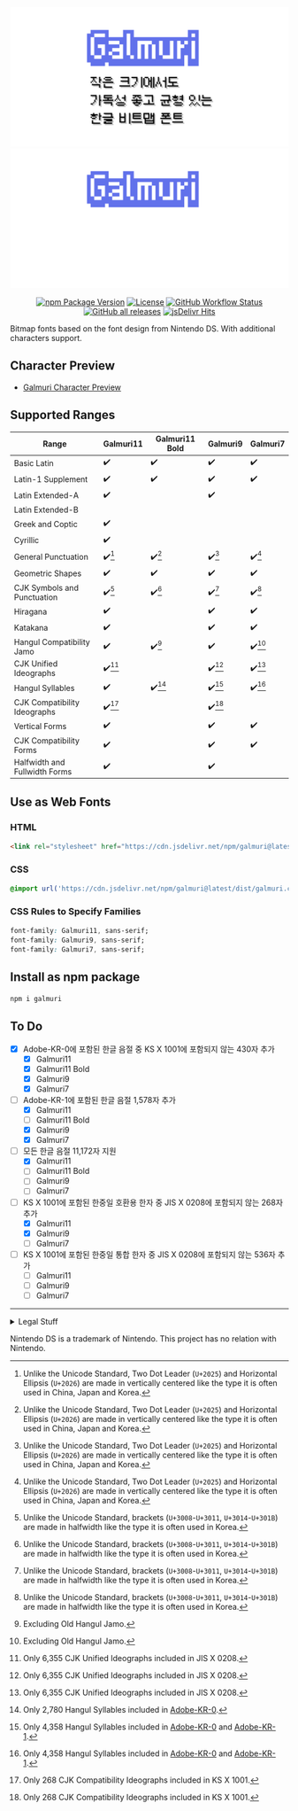 ![Cover](files/cover_light.png#gh-light-mode-only)![Cover](files/cover_dark.png#gh-dark-mode-only)

<p align="center">
  <a href="https://www.npmjs.com/package/galmuri" target="_blank"><img src="https://img.shields.io/npm/v/galmuri" alt="npm Package Version"></a>
  <a href="https://github.com/quiple/galmuri/blob/main/OFL.md"><img src="https://img.shields.io/github/license/quiple/galmuri" alt="License"></a>
  <a href="https://github.com/quiple/galmuri/actions/workflows/release.yml"><img src="https://github.com/quiple/galmuri/workflows/release/badge.svg" alt="GitHub Workflow Status"></a>
  <a href="https://github.com/quiple/galmuri/releases/latest"><img src="https://img.shields.io/github/downloads/quiple/galmuri/total" alt="GitHub all releases"></a>
  <a href="https://www.jsdelivr.com/package/npm/galmuri?version=latest" target="_blank"><img src="https://data.jsdelivr.com/v1/package/npm/galmuri/badge?style=rounded" alt="jsDelivr Hits"></a>
</p>

Bitmap fonts based on the font design from Nintendo DS. With additional characters support.

## Character Preview

- [Galmuri Character Preview](https://galmuri.quiple.dev/glyphs)

## Supported Ranges

| Range                         | Galmuri11          | Galmuri11 Bold     | Galmuri9           | Galmuri7           |
|-------------------------------|--------------------|--------------------|--------------------|--------------------|
| Basic Latin                   | :heavy_check_mark: | :heavy_check_mark: | :heavy_check_mark: | :heavy_check_mark: |
| Latin-1 Supplement            | :heavy_check_mark: | :heavy_check_mark: | :heavy_check_mark: | :heavy_check_mark: |
| Latin Extended-A              | :heavy_check_mark: |                    | :heavy_check_mark: |                    |
| Latin Extended-B              |                    |                    |                    |                    |
| Greek and Coptic              | :heavy_check_mark: |                    |                    |                    |
| Cyrillic                      | :heavy_check_mark: |                    |                    |                    |
| General Punctuation           | :heavy_check_mark:[^ellipsis] | :heavy_check_mark:[^ellipsis] | :heavy_check_mark:[^ellipsis] | :heavy_check_mark:[^ellipsis] |
| Geometric Shapes              | :heavy_check_mark: | :heavy_check_mark: | :heavy_check_mark: | :heavy_check_mark: |
| CJK Symbols and Punctuation   | :heavy_check_mark:[^bracket] | :heavy_check_mark:[^bracket] | :heavy_check_mark:[^bracket] | :heavy_check_mark:[^bracket] |
| Hiragana                      | :heavy_check_mark: |                    | :heavy_check_mark: | :heavy_check_mark: |
| Katakana                      | :heavy_check_mark: |                    | :heavy_check_mark: | :heavy_check_mark: |
| Hangul Compatibility Jamo     | :heavy_check_mark: | :heavy_check_mark:[^old] | :heavy_check_mark: | :heavy_check_mark:[^old] |
| CJK Unified Ideographs        | :heavy_check_mark:[^jis] |                    | :heavy_check_mark:[^jis] | :heavy_check_mark:[^jis] |
| Hangul Syllables              | :heavy_check_mark: | :heavy_check_mark:[^han] | :heavy_check_mark:[^han-1] | :heavy_check_mark:[^han-1] |
| CJK Compatibility Ideographs  | :heavy_check_mark:[^ks] |                    | :heavy_check_mark:[^ks] |                    |
| Vertical Forms                | :heavy_check_mark: |                    | :heavy_check_mark: | :heavy_check_mark: |
| CJK Compatibility Forms       | :heavy_check_mark: |                    | :heavy_check_mark: | :heavy_check_mark: |
| Halfwidth and Fullwidth Forms | :heavy_check_mark: |                    | :heavy_check_mark: |                    |

[^old]: Excluding Old Hangul Jamo.
[^han]: Only 2,780 Hangul Syllables included in [Adobe-KR-0](https://github.com/adobe-type-tools/Adobe-KR#supplement-0adobe-kr-0).
[^han-1]: Only 4,358 Hangul Syllables included in [Adobe-KR-0](https://github.com/adobe-type-tools/Adobe-KR#supplement-0adobe-kr-0) and [Adobe-KR-1](https://github.com/adobe-type-tools/Adobe-KR#supplement-1adobe-kr-1).
[^jis]: Only 6,355 CJK Unified Ideographs included in JIS X 0208.
[^ks]: Only 268 CJK Compatibility Ideographs included in KS X 1001.
[^ellipsis]: Unlike the Unicode Standard, Two Dot Leader (`U+2025`) and Horizontal Ellipsis (`U+2026`) are made in vertically centered like the type it is often used in China, Japan and Korea.
[^bracket]: Unlike the Unicode Standard, brackets (`U+3008`-`U+3011`, `U+3014`-`U+301B`) are made in halfwidth like the type it is often used in Korea.

## Use as Web Fonts

### HTML

```html
<link rel="stylesheet" href="https://cdn.jsdelivr.net/npm/galmuri@latest/dist/galmuri.css">
```

### CSS

```css
@import url('https://cdn.jsdelivr.net/npm/galmuri@latest/dist/galmuri.css');
```

### CSS Rules to Specify Families

```css
font-family: Galmuri11, sans-serif;
font-family: Galmuri9, sans-serif;
font-family: Galmuri7, sans-serif;
```

## Install as npm package

```bash
npm i galmuri
```

## To Do

- [x] Adobe-KR-0에 포함된 한글 음절 중 KS X 1001에 포함되지 않는 430자 추가
  - [x] Galmuri11
  - [x] Galmuri11 Bold
  - [x] Galmuri9
  - [x] Galmuri7
- [ ] Adobe-KR-1에 포함된 한글 음절 1,578자 추가
  - [x] Galmuri11
  - [ ] Galmuri11 Bold
  - [x] Galmuri9
  - [x] Galmuri7
- [ ] 모든 한글 음절 11,172자 지원
  - [x] Galmuri11
  - [ ] Galmuri11 Bold
  - [ ] Galmuri9
  - [ ] Galmuri7
- [ ] KS X 1001에 포함된 한중일 호환용 한자 중 JIS X 0208에 포함되지 않는 268자 추가
  - [x] Galmuri11
  - [x] Galmuri9
  - [ ] Galmuri7
- [ ] KS X 1001에 포함된 한중일 통합 한자 중 JIS X 0208에 포함되지 않는 536자 추가
  - [ ] Galmuri11
  - [ ] Galmuri9
  - [ ] Galmuri7

----

<details>

<summary>Legal Stuff</summary>

All Hangul syllables except for 2,355 Hangul syllables in Galmuri11 and Galmuri9, all Hangul glyphs in Galmuri7 and All glyphs in Galmuri11 are my pure creations. But it doesn't mean that Nintendo owns the rights to glyphs that I didn't create and I'm violating Nintendo's rights.

At least in the US and South Korea, the font file and code are copyrighted, but the font design cannot be copyrighted. And likewise in both countries, bitmap fonts in general cannot be copyrighted. See also: [#](https://int10h.org/oldschool-pc-fonts/readme/#legal_stuff), [#](http://www.faqs.org/faqs/fonts-faq/part2/)

Galmuri11과 Galmuri9의 경우 한글 음절 중 2,355자를 제외한 모든 글리프, Galmuri7의 경우 모든 한글 글리프, Galmuri11 Bold의 경우 모든 글리프가 Nintendo와 관련이 없는 저의 순수한 창작물입니다. 그러나 이는 제가 창작하지 않은 글리프의 권리가 Nintendo에게 있으며 제가 Nintendo의 권리를 침해하고 있다는 의미가 아닙니다.

적어도 미국과 대한민국에서는 폰트 파일 및 코드는 저작권을 갖지만 서체 디자인은 저작권을 갖지 못합니다. 그리고 마찬가지로 두 국가 모두에서 일반적으로 비트맵 폰트는 저작권을 갖지 못합니다. 윤곽선 폰트가 아닌 비트맵 또는 그레이스케일 폰트 파일의 경우, 실질적으로 이미지 파일과 동일하므로 프로그램 저작물로서 보호되지 않습니다. 참조: [#](https://int10h.org/oldschool-pc-fonts/readme/#legal_stuff), [#](http://kasanlaw.com/bbs/board.php?bo_table=sub04_2&wr_id=226)

</details>

Nintendo DS is a trademark of Nintendo. This project has no relation with Nintendo.
